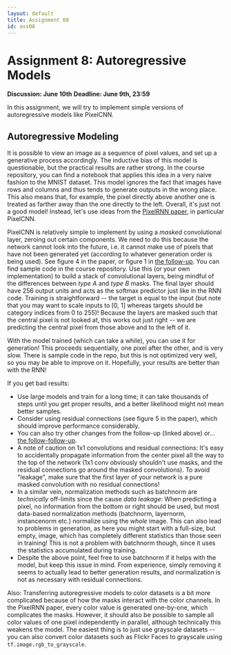 ```yaml
---
layout: default
title: Assignment 08
id: ass08
---
```



# Assignment 8: Autoregressive Models
**Discussion: June 10th**
**Deadline: June 9th, 23:59**

In this assignment, we will try to implement simple versions of
autoregressive models like PixelCNN.


## Autoregressive Modeling

It is possible to view an image as a sequence of pixel values, and set up a
generative process accordingly. The inductive bias of this model is questionable,
but the practical results are rather strong. In the course repository, you can
find a notebook that applies this idea in a very naive fashion to the MNIST dataset.
This model ignores the fact that images have rows and columns and thus tends to
generate outputs in the wrong place. This also means that, for example, the
pixel directly above another one is treated as farther away than the one directly
to the left. Overall, it's just not a good model! Instead, let's use ideas from
the [PixelRNN paper](https://arxiv.org/pdf/1601.06759.pdf), in particular 
PixelCNN.

PixelCNN is relatively simple to implement by using a _masked_ convolutional
layer, zeroing out certain components. We need to do 
this because the network cannot look into the future, i.e. it cannot make use
of pixels that have not been generated yet (according to whatever generation
order is being used). See figure 4 in the paper, or figure 1 in 
[the follow-up](https://arxiv.org/pdf/1606.05328.pdf).
 You can find sample code in the course repository. Use
this (or your own implementation) to build a stack of convolutional layers,
being mindful of the differences between _type A_ and _type B_ masks. The
final layer should have 256 output units and acts as the softmax predictor just
like in the RNN code. Training is straightforward -- the target is equal to the
input (but note that you may want to scale inputs to [0, 1] whereas targets should
be category indices from 0 to 255)! Because the layers are masked such that the
central pixel is not looked at, this works out just right -- we are predicting
the central pixel from those above and to the left of it.

With the model trained (which can take a while), you can use it for generation!
This proceeds sequentially, one pixel after the other, and is very slow. There
is sample code in the repo, but this is not optimized very well, so you may be
able to improve on it. Hopefully, your results are better than with the RNN!

If you get bad results:
- Use large models and train for a long time; it can take thousands of steps
until you get proper results, and a better likelihood might not mean better
samples.
- Consider using residual connections (see figure 5
in the paper), which should improve performance considerably.
- You can also try
other changes from the follow-up (linked above) or... 
[the follow-follow-up](https://arxiv.org/pdf/1701.05517.pdf).  
- A note of caution on 1x1 convolutions and residual connections: It's easy to
accidentally propagate information from the center pixel all the way to the top
of the network (1x1 conv obviously shouldn't use masks, and the residual
connections go around the masked convolutions). To avoid "leakage", make sure
that the first layer of your network is a pure masked convolution with no
residual connections!
- In a similar vein, normalization methods such as batchnorm are _technically_
off-limits since the cause _data leakage_: When predicting a pixel, no information
from the bottom or right should be used, but most data-based normalization methods
(batchnorm, layernorm, instancenorm etc.) normalize using the _whole_ image.
This can also lead to problems in generation, as here you might start with a
full-size, but empty, image, which has completely different statistics than
those seen in training! This is not a problem with batchnorm though, since it uses
the statistics accumulated during training.
- Despite the above point, feel free to use batchnorm if it helps with the model, but
keep this issue in mind. From experience, simply removing it seems to actually
lead to better generation results, and normalization is not as necessary with
residual connections.

Also: Transferring autoregressive models to color datasets is a bit 
more complicated because of
how the masks interact with the color channels. In the PixelRNN paper, every
color value is generated one-by-one, which complicates the masks. However, it
should also be possible to sample all color values of one pixel independently in
parallel, although technically this weakens the model. The easiest thing is to
just use grayscale datasets -- you can also convert color datasets such as Flickr Faces
to grayscale using `tf.image.rgb_to_grayscale`.
